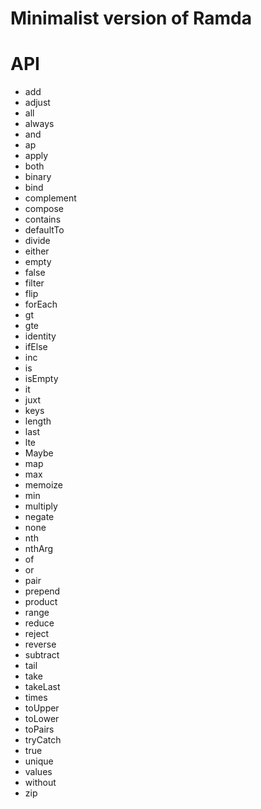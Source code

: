 # Minimalist version of Ramda 

# API 

- add
- adjust 
- all
- always
- and 
- ap 
- apply 
- both 
- binary
- bind 
- complement 
- compose 
- contains 
- defaultTo 
- divide 
- either 
- empty 
- false 
- filter 
- flip 
- forEach
- gt 
- gte
- identity
- ifElse 
- inc 
- is 
- isEmpty
- it 
- juxt 
- keys 
- length 
- last 
- lte 
- Maybe 
- map 
- max 
- memoize 
- min 
- multiply 
- negate 
- none 
- nth
- nthArg
- of 
- or 
- pair 
- prepend 
- product 
- range 
- reduce 
- reject 
- reverse 
- subtract 
- tail 
- take 
- takeLast 
- times 
- toUpper
- toLower 
- toPairs
- tryCatch
- true 
- unique 
- values 
- without 
- zip 
